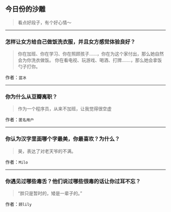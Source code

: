 ## 今日份的沙雕

> 看点好段子，有个好心情～


 
---

### 怎样让女方给自己做饭洗衣服，并且女方感觉体验良好？

> 你在加班、你在学习、你在照顾孩子......，你在为这个家付出，那么她自然会为你洗衣做饭。 你在看电视、玩游戏、喝酒、打牌.......，那么她会拿饭勺子打你。


作者：`蓝冰`

---

### 你为什么从豆瓣离职？

> 作为一个程序员，从来不加班，让我觉得很空虚


作者：`匿名用户`

---

### 你认为汉字里面哪个字最美，你最喜欢？为什么？

> 昊，表达了对老天爷的不满。


作者：`Milo`

---

### 你遇见过哪些毒舌？他们说过哪些很毒的话让你过耳不忘？

> “胖只是暂时的，矮是一辈子的。”


作者：`顾lily`